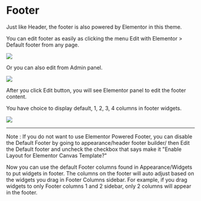 # Footer

Just like Header, the footer is also powered by Elementor in this theme.

You can edit footer as easily as clicking the menu Edit with Elementor &gt; Default footer from any page.

![](/assets/elementorheaderedit.png)

Or you can also edit from Admin panel.

![](/assets/elementor-adminedit.png)

After you click Edit button, you will see Elementor panel to edit the footer content.

You have choice to display default, 1, 2, 3, 4 columns in footer widgets. 

![](/assets/elementor-footer-edit.png)

---

Note : If you do not want to use Elementor Powered Footer, you can disable the Default Footer by going to appearance/header footer builder/ then Edit the Default footer and uncheck the checkbox that says make it "Enable Layout for Elementor Canvas Template?" 

Now you can use the default Footer columns found in Appearance/Widgets to put widgets in footer. The columns on the footer will auto adjust based on the widgets you drag in Footer Columns sidebar. For example, if you drag widgets to only Footer columns 1 and 2 sidebar, only 2 columns will appear in the footer.



